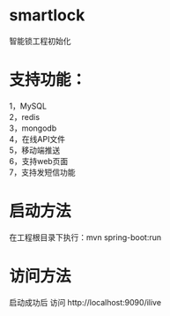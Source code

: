 # smartlock
智能锁工程初始化

# 支持功能：
1，MySQL <br/>
2，redis <br/>
3，mongodb <br/>
4，在线API文件 <br/>
5，移动端推送 <br/>
6，支持web页面 <br/>
7，支持发短信功能 <br/>

# 启动方法
在工程根目录下执行：mvn spring-boot:run

# 访问方法
启动成功后 访问 http://localhost:9090/ilive
